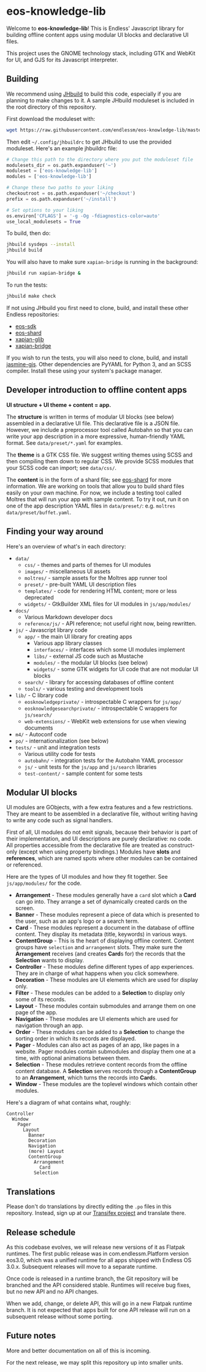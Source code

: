 eos-knowledge-lib
=================

Welcome to **eos-knowledge-lib**!
This is Endless' Javascript library for building offline content apps using modular UI blocks and declarative UI files.

This project uses the GNOME technology stack, including GTK and WebKit for UI, and GJS for its Javascript interpreter.

Building
--------
We recommend using [JHbuild] to build this code, especially if you are planning to make changes to it.
A sample JHbuild moduleset is included in the root directory of this repository.

First download the moduleset with:
```sh
wget https://raw.githubusercontent.com/endlessm/eos-knowledge-lib/master/eos-knowledge-lib.modules
```

Then edit `~/.config/jhbuildrc` to get JHbuild to use the provided moduleset.
Here's an example jhbuildrc file:
```python
# Change this path to the directory where you put the moduleset file
modulesets_dir = os.path.expanduser('~')
moduleset = ['eos-knowledge-lib']
modules = ['eos-knowledge-lib']

# Change these two paths to your liking
checkoutroot = os.path.expanduser('~/checkout')
prefix = os.path.expanduser('~/install')

# Set options to your liking
os.environ['CFLAGS'] = '-g -Og -fdiagnostics-color=auto'
use_local_modulesets = True
```

To build, then do:
```sh
jhbuild sysdeps --install
jhbuild build
```

You will also have to make sure `xapian-bridge` is running in the background:
```sh
jhbuild run xapian-bridge &
```

To run the tests:
```sh
jhbuild make check
```

If not using JHbuild you first need to clone, build, and install these other Endless repositories:

 - [eos-sdk]
 - [eos-shard]
 - [xapian-glib]
 - [xapian-bridge]

If you wish to run the tests, you will also need to clone, build, and install [jasmine-gjs].
Other dependencies are PyYAML for Python 3, and an SCSS compiler.
Install these using your system's package manager.

Developer introduction to offline content apps
----------------------------------------------
**UI structure + UI theme + content = app.**

The **structure** is written in terms of modular UI blocks (see below) assembled in a declarative UI file.
This declarative file is a JSON file.
However, we include a preprocessor tool called Autobahn so that you can write your app description in a more expressive, human-friendly YAML format.
See `data/preset/*.yaml` for examples.

The **theme** is a GTK CSS file.
We suggest writing themes using SCSS and then compiling them down to regular CSS.
We provide SCSS modules that your SCSS code can import; see `data/css/`.

The **content** is in the form of a shard file; see [eos-shard] for more information.
We are working on tools that allow you to build shard files easily on your own machine.
For now, we include a testing tool called Moltres that will run your app with sample content.
To try it out, run it on one of the app description YAML files in `data/preset/`: e.g. `moltres data/preset/buffet.yaml`.

Finding your way around
-----------------------
Here's an overview of what's in each directory:

- `data/`
  - `css/` - themes and parts of themes for UI modules
  - `images/` - miscellaneous UI assets
  - `moltres/` - sample assets for the Moltres app runner tool
  - `preset/` - pre-built YAML UI description files
  - `templates/` - code for rendering HTML content; more or less deprecated
  - `widgets/` - GtkBuilder XML files for UI modules in `js/app/modules/`
- `docs/`
  - Various Markdown developer docs
  - `reference/js/` - API reference; not useful right now, being rewritten.
- `js/` - Javascript library code
  - `app/` - the main UI library for creating apps
    - Various app library classes
    - `interfaces/` - interfaces which some UI modules implement
    - `libs/` - external JS code such as Mustache
    - `modules/` - the modular UI blocks (see below)
    - `widgets/` - some GTK widgets for UI code that are not modular UI blocks
  - `search/` - library for accessing databases of offline content
  - `tools/` - various testing and development tools
- `lib/` - C library code
  - `eosknowledgeprivate/` - introspectable C wrappers for `js/app/`
  - `eosknowledgesearchprivate/` - introspectable C wrappers for `js/search/`
  - `web-extensions/` - WebKit web extensions for use when viewing documents
- `m4/` - Autoconf code
- `po/` - internationalization (see below)
- `tests/` - unit and integration tests
  - Various utility code for tests
  - `autobahn/` - integration tests for the Autobahn YAML processor
  - `js/` - unit tests for the `js/app` and `js/search` libraries
  - `test-content/` - sample content for some tests

Modular UI blocks
-----------------
UI modules are GObjects, with a few extra features and a few restrictions.
They are meant to be assembled in a declarative file, without writing having to write any code such as signal handlers.

First of all, UI modules do not emit signals, because their behavior is part of their implementation, and UI descriptions are purely declarative: no code.
All properties accessible from the declarative file are treated as construct-only (except when using property bindings.)
Modules have **slots** and **references**, which are named spots where other modules can be contained or referenced.

Here are the types of UI modules and how they fit together.
See `js/app/modules/` for the code.

- **Arrangement** - These modules generally have a `card` slot which a **Card** can go into.
  They arrange a set of dynamically created cards on the screen.
- **Banner** - These modules represent a piece of data which is presented to the user, such as an app's logo or a search term.
- **Card** - These modules represent a document in the database of offline content.
  They display its metadata (title, keywords) in various ways.
- **ContentGroup** - This is the heart of displaying offline content.
  Content groups have `selection` and `arrangement` slots.
  They make sure the **Arrangement** receives (and creates **Card**s for) the records that the **Selection** wants to display.
- **Controller** - These modules define different types of app experiences.
  They are in charge of what happens when you click somewhere.
- **Decoration** - These modules are UI elements which are used for display only.
- **Filter** - These modules can be added to a **Selection** to display only some of its records.
- **Layout** - These modules contain submodules and arrange them on one page of the app.
- **Navigation** - These modules are UI elements which are used for navigation through an app.
- **Order** - These modules can be added to a **Selection** to change the sorting order in which its records are displayed.
- **Pager** - Modules can also act as pages of an app, like pages in a website.
  Pager modules contain submodules and display them one at a time, with optional animations between them.
- **Selection** - These modules retrieve content records from the offline content database.
  A **Selection** serves records through a **ContentGroup** to an **Arrangement**, which turns the records into **Card**s.
- **Window** - These modules are the toplevel windows which contain other modules.

Here's a diagram of what contains what, roughly:
```
Controller
  Window
    Pager
      Layout
        Banner
        Decoration
        Navigation
        (more) Layout
        ContentGroup
          Arrangement
            Card
          Selection
```

Translations
------------
Please don't do translations by directly editing the `.po` files in this repository.
Instead, sign up at our [Transifex project][transifex] and translate there.

Release schedule
----------------
As this codebase evolves, we will release new versions of it as Flatpak runtimes.
The first public release was in com.endlessm.Platform version eos3.0, which was a unified runtime for all apps shipped with Endless OS 3.0.x.
Subsequent releases will move to a separate runtime.

Once code is released in a runtime branch, the Git repository will be branched and the API considered stable.
Runtimes will receive bug fixes, but no new API and no API changes.

When we add, change, or delete API, this will go in a new Flatpak runtime branch.
It is not expected that apps built for one API release will run on a subsequent release without some porting.

Future notes
------------
More and better documentation on all of this is incoming.

For the next release, we may split this repository up into smaller units.

[JHbuild]: https://developer.gnome.org/jhbuild/stable/
[eos-sdk]: https://github.com/endlessm/eos-sdk
[eos-shard]: https://github.com/endlessm/eos-shard
[xapian-glib]: https://github.com/endlessm/xapian-glib
[xapian-bridge]: https://github.com/endlessm/xapian-bridge
[jasmine-gjs]: https://github.com/ptomato/jasmine-gjs
[transifex]: https://www.transifex.com/endless-mobile-inc/eos-knowledge-lib/